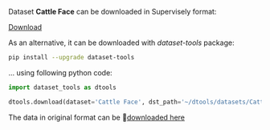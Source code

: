 Dataset **Cattle Face** can be downloaded in Supervisely format:

 [Download](https://assets.supervisely.com/supervisely-supervisely-assets-public/teams_storage/H/J/1a/IUgRHxaDmeicWEv4d7xNeFymUl3svXvcMHD9r1A5aiH8hlsGgKIpM80LLL4U3DxRTX1ci6mtrEZXrHeaXUVjUweyK1MER2Wwvu3Nd6Z9TvJzxE3tbjV7b5gL5X73.tar)

As an alternative, it can be downloaded with *dataset-tools* package:
``` bash
pip install --upgrade dataset-tools
```

... using following python code:
``` python
import dataset_tools as dtools

dtools.download(dataset='Cattle Face', dst_path='~/dtools/datasets/Cattle Face.tar')
```
The data in original format can be 🔗[downloaded here](https://universe.roboflow.com/kstate-kdd/cattle-face-dataset/dataset/2/download)
